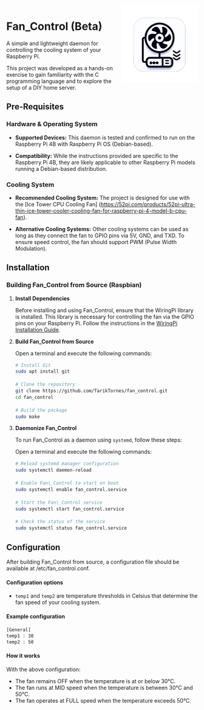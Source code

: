 <img src="./resources/logoFanControl.png" width="40%" height="40%" align="right">

# Fan\_Control (Beta)
A simple and lightweight daemon for controlling the cooling system of your Raspberry Pi.

This project was developed as a hands-on exercise to gain familiarity with the C programming language and to explore the setup of a DIY home server.

## Pre-Requisites
### Hardware & Operating System
- **Supported Devices:** This daemon is tested and confirmed to run on the Raspberry Pi 4B with Raspberry Pi OS (Debian-based).

- **Compatibility:** While the instructions provided are specific to the Raspberry Pi 4B, they are likely applicable to other Raspberry Pi models running a Debian-based distribution.

### Cooling System
- **Recommended Cooling System:** The project is designed for use with the [Ice Tower CPU Cooling Fan] (https://52pi.com/products/52pi-ultra-thin-ice-tower-cooler-cooling-fan-for-raspberry-pi-4-model-b-cpu-fan).

- **Alternative Cooling Systems:** Other cooling systems can be used as long as they connect the fan to GPIO pins via 5V, GND, and TXD. To ensure speed control, the fan should support PWM (Pulse Width Modulation).


## Installation

### Building Fan\_Control from Source (Raspbian)

1. **Install Dependencies**

   Before installing and using Fan\_Control, ensure that the WiringPi library is installed. This library is necessary for controlling the fan via the GPIO pins on your Raspberry Pi. Follow the instructions in the [WiringPi Installation Guide](https://github.com/WiringPi/WiringPi).

2. **Build Fan_Control from Source**

   Open a terminal and execute the following commands:
   ```bash
   # Install Git
   sudo apt install git
   
   # Clone the repository
   git clone https://github.com/TarikTornes/fan_control.git
   cd fan_control

   # Build the package
   sudo make
   ```

3. **Daemonize Fan_Control**

    To run Fan\_Control as a daemon using `systemd`, follow these steps:

    Open a terminal and execute the following commands:
    ```bash
    # Reload systemd manager configuration
    sudo systemctl daemon-reload

    # Enable Fan\_Control to start on boot
    sudo systemctl enable fan_control.service

    # Start the Fan\_Control service
    sudo systemctl start fan_control.service

    # Check the status of the service
    sudo systemctl status fan_control.service
    ```

## Configuration
After building Fan\_Control from source, a configuration file should be available at /etc/fan\_control.conf.

#### Configuration options
- `temp1` and `temp2` are temperature thresholds in Celsius that determine the fan speed of your cooling system.

#### Example configuration
```
[General]
temp1 : 30
temp2 : 50
```

#### How it works
With the above configuration:

- The fan remains OFF when the temperature is at or below 30°C.
- The fan runs at MID speed when the temperature is between 30°C and 50°C.
- The fan operates at FULL speed when the temperature exceeds 50°C.


